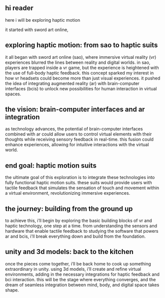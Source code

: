 ## hi reader

here i will be exploring haptic motion  

it started with sword art online,  

## exploring haptic motion: from sao to haptic suits  

it all began with sword art online (sao), where immersive virtual reality (vr) experiences blurred the lines between reality and digital worlds. in sao, players are trapped inside a vr game, but the experience is heightened with the use of full-body haptic feedback. this concept sparked my interest in how vr headsets could become more than just visual experiences. it pushed the idea of integrating augmented reality (ar) with brain-computer interfaces (bcis) to unlock new possibilities for human interaction in virtual spaces.  

## the vision: brain-computer interfaces and ar integration  

as technology advances, the potential of brain-computer interfaces combined with ar could allow users to control virtual elements with their thoughts while receiving sensory feedback in real-time. this fusion could enhance experiences, allowing for intuitive interactions with the virtual world.  

## end goal: haptic motion suits  

the ultimate goal of this exploration is to integrate these technologies into fully functional haptic motion suits. these suits would provide users with tactile feedback that simulates the sensation of touch and movement within a virtual environment, revolutionizing immersive experiences.  

## the journey: building from the ground up  

to achieve this, i’ll begin by exploring the basic building blocks of vr and haptic technology, one step at a time. from understanding the sensors and hardware that enable tactile feedback to studying the software that powers ar and bcis, i'll break everything down and build from the foundation.  

## unity and 3d models: back to the kitchen  

once the pieces come together, i’ll be back home to cook up something extraordinary in unity. using 3d models, i’ll create and refine virtual environments, adding in the necessary integrations for haptic feedback and bci interaction. this will be the stage where everything converges, and the dream of seamless integration between mind, body, and digital space takes shape.  
